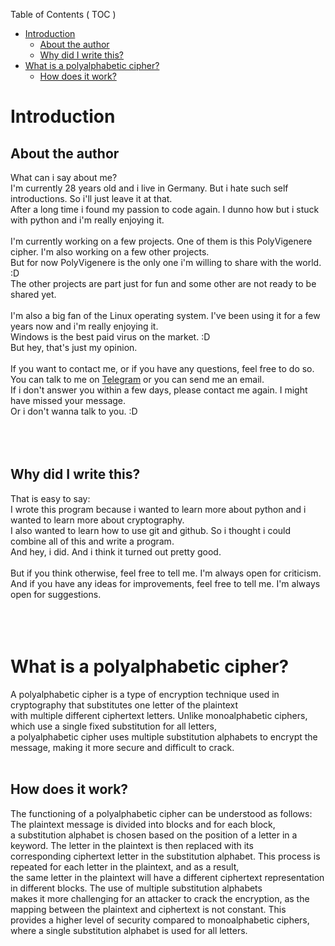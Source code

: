 Table of Contents ( TOC )
- [Introduction](#introduction)
  - [About the author](#about-the-author)
  - [Why did I write this?](#why-did-i-write-this)
- [What is a polyalphabetic cipher?](#what-is-a-polyalphabetic-cipher)
  - [How does it work?](#how-does-it-work)

  

# Introduction

## About the author

What can i say about me?<br>
I'm currently 28 years old and i live in Germany. But i hate such self introductions. So i'll just leave it at that.<br>
After a long time i found my passion to code again. I dunno how but i stuck with python and i'm really enjoying it.<br>
<br>
I'm currently working on a few projects. One of them is this PolyVigenere cipher. I'm also working on a few other projects.<br>
But for now PolyVigenere is the only one i'm willing to share with the world. :D<br>
The other projects are part just for fun and some other are not ready to be shared yet.<br>
<br>
I'm also a big fan of the Linux operating system. I've been using it for a few years now and i'm really enjoying it.<br>
Windows is the best paid virus on the market. :D<br>
But hey, that's just my opinion. <br>
<br>
If you want to contact me, or if you have any questions, feel free to do so.<br>
You can talk to me on [Telegram](https://t.me/hendrik_gerhardt) or you can send me an email.<br>
If i don't answer you within a few days, please contact me again. I might have missed your message.<br>
Or i don't wanna talk to you. :D<br>
<br><br><br>

## Why did I write this?

That is easy to say:<br>
I wrote this program because i wanted to learn more about python and i wanted to learn more about cryptography.<br>
I also wanted to learn how to use git and github. So i thought i could combine all of this and write a program.<br>
And hey, i did. And i think it turned out pretty good.<br>
<br>
But if you think otherwise, feel free to tell me. I'm always open for criticism.<br>
And if you have any ideas for improvements, feel free to tell me. I'm always open for suggestions.<br>
<br><br><br>

# What is a polyalphabetic cipher?

A polyalphabetic cipher is a type of encryption technique used in cryptography that substitutes one letter of the plaintext <br> 
with multiple different ciphertext letters. Unlike monoalphabetic ciphers, which use a single fixed substitution for all letters, <br> 
a polyalphabetic cipher uses multiple substitution alphabets to encrypt the message, making it more secure and difficult to crack. <br>
<br>

## How does it work?

The functioning of a polyalphabetic cipher can be understood as follows: The plaintext message is divided into blocks and for each block, <br>
a substitution alphabet is chosen based on the position of a letter in a keyword. The letter in the plaintext is then replaced with its <br>
corresponding ciphertext letter in the substitution alphabet. This process is repeated for each letter in the plaintext, and as a result, <br>
the same letter in the plaintext will have a different ciphertext representation in different blocks. The use of multiple substitution alphabets <br>
makes it more challenging for an attacker to crack the encryption, as the mapping between the plaintext and ciphertext is not constant. This <br>
provides a higher level of security compared to monoalphabetic ciphers, where a single substitution alphabet is used for all letters. <br>
<br>

